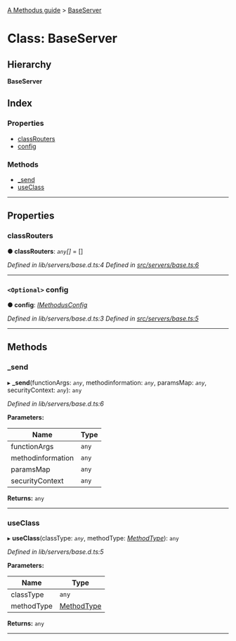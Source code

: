 [A Methodus guide](../README.md) > [BaseServer](../classes/baseserver.md)

# Class: BaseServer

## Hierarchy

**BaseServer**

## Index

### Properties

* [classRouters](baseserver.md#classrouters)
* [config](baseserver.md#config)

### Methods

* [_send](baseserver.md#_send)
* [useClass](baseserver.md#useclass)

---

## Properties

<a id="classrouters"></a>

###  classRouters

**● classRouters**: *`any`[]* =  []

*Defined in lib/servers/base.d.ts:4*
*Defined in [src/servers/base.ts:6](https://github.com/nodulusteam/methodus.dev/blob/9494017/src/servers/base.ts#L6)*

___
<a id="config"></a>

### `<Optional>` config

**● config**: *[IMethodusConfig](../interfaces/imethodusconfig.md)*

*Defined in lib/servers/base.d.ts:3*
*Defined in [src/servers/base.ts:5](https://github.com/nodulusteam/methodus.dev/blob/9494017/src/servers/base.ts#L5)*

___

## Methods

<a id="_send"></a>

###  _send

▸ **_send**(functionArgs: *`any`*, methodinformation: *`any`*, paramsMap: *`any`*, securityContext: *`any`*): `any`

*Defined in lib/servers/base.d.ts:6*

**Parameters:**

| Name | Type |
| ------ | ------ |
| functionArgs | `any` |
| methodinformation | `any` |
| paramsMap | `any` |
| securityContext | `any` |

**Returns:** `any`

___
<a id="useclass"></a>

###  useClass

▸ **useClass**(classType: *`any`*, methodType: *[MethodType](../enums/methodtype.md)*): `any`

*Defined in lib/servers/base.d.ts:5*

**Parameters:**

| Name | Type |
| ------ | ------ |
| classType | `any` |
| methodType | [MethodType](../enums/methodtype.md) |

**Returns:** `any`

___

